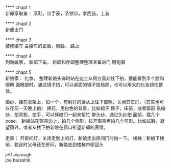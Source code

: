 **** chapt 1     
新郎家取景：
系鞋，带手表，系领带，拿西装，上装


**** chapt 2     
新郎出门


****  chapt 3    
装修婚车
主婚车的正脸，侧脸。
路上


****  chapt 4    
到新娘家，
新郎下车，
新郎和伴郎整理整理准备进门
鞭炮屑


**** chapt 5    
新娘家：
化妆，
  整理新娘头饰时站在边上从侧方高处往下拍，要能看到半个脸和眼睛
  画眼部时，通过镜子拍，可以桌面的镜子拍局部，也可以用大的化妆镜拍整体。

婚纱，挂在衣架上，拍一个，有射灯的话从上往下直照，关闭其它灯，（其实也可以在前一天晚上拍）
捧花，用白色的背景，比如裙子
鞋子，床前，或者窗前
系婚纱，拍背影，拍手，可以伴娘们一起来帮忙
带头纱，通过头纱拍 面部，摆几个pose。
新娘站在窗帘边上，拍几个侧影，拉开窗帘再拍几个剪影。比如试鞋，凝望窗外，或者从楼下拍新娘在窗口祈望新郎的表情。


走廊： 开房间灯，关闭走到上的灯，新娘走出房间门时拍一下。
楼梯：新娘下楼前，若此时父母还在房间，新娘走到楼梯中部回头


  
jeff ascough     
joe buissink    
